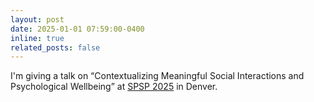 ```yaml
---
layout: post
date: 2025-01-01 07:59:00-0400
inline: true
related_posts: false
---
```


I'm giving a talk on “Contextualizing Meaningful Social Interactions and Psychological Wellbeing” at [SPSP 2025](https://spsp.org/events/annual-convention) in Denver.
